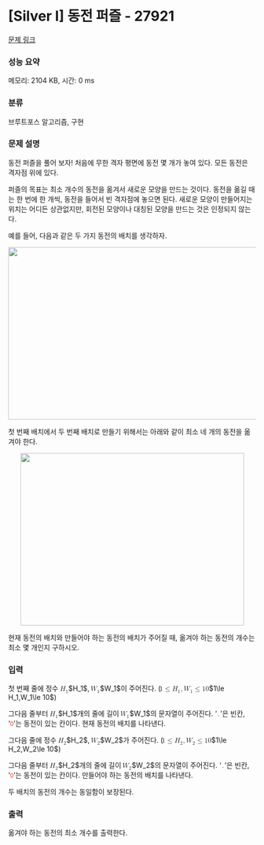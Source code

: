 # [Silver I] 동전 퍼즐 - 27921 

[문제 링크](https://www.acmicpc.net/problem/27921) 

### 성능 요약

메모리: 2104 KB, 시간: 0 ms

### 분류

브루트포스 알고리즘, 구현

### 문제 설명

<p>동전 퍼즐을 풀어 보자! 처음에 무한 격자 평면에 동전 몇 개가 놓여 있다. 모든 동전은 격자점 위에 있다.</p>

<p>퍼즐의 목표는 최소 개수의 동전을 옮겨서 새로운 모양을 만드는 것이다. 동전을 옮길 때는 한 번에 한 개씩, 동전을 들어서 빈 격자점에 놓으면 된다. 새로운 모양이 만들어지는 위치는 어디든 상관없지만, 회전된 모양이나 대칭된 모양을 만드는 것은 인정되지 않는다.</p>

<p>예를 들어, 다음과 같은 두 가지 동전의 배치를 생각하자.</p>

<p style="text-align: center;"><img alt="" src="https://upload.acmicpc.net/ff7e9006-2a35-4a6e-8982-e9896295eb5a/-/preview/" style="width: 700px; height: 350px;"></p>

<p>첫 번째 배치에서 두 번째 배치로 만들기 위해서는 아래와 같이 최소 네 개의 동전을 옮겨야 한다.</p>

<p style="text-align: center;"><img alt="" src="https://upload.acmicpc.net/5565b710-b0a8-438d-9f25-ab650af440bd/-/preview/" style="width: 455px; height: 350px;"></p>

<p>현재 동전의 배치와 만들어야 하는 동전의 배치가 주어질 때, 옮겨야 하는 동전의 개수는 최소 몇 개인지 구하시오.</p>

### 입력 

 <p>첫 번째 줄에 정수 <mjx-container class="MathJax" jax="CHTML" style="font-size: 99.9%; position: relative;"><mjx-math class="MJX-TEX" aria-hidden="true"><mjx-msub><mjx-mi class="mjx-i"><mjx-c class="mjx-c1D43B TEX-I"></mjx-c></mjx-mi><mjx-script style="vertical-align: -0.15em; margin-left: -0.057em;"><mjx-mn class="mjx-n" size="s"><mjx-c class="mjx-c31"></mjx-c></mjx-mn></mjx-script></mjx-msub></mjx-math><mjx-assistive-mml unselectable="on" display="inline"><math xmlns="http://www.w3.org/1998/Math/MathML"><msub><mi>H</mi><mn>1</mn></msub></math></mjx-assistive-mml><span aria-hidden="true" class="no-mathjax mjx-copytext">$H_1$</span></mjx-container>, <mjx-container class="MathJax" jax="CHTML" style="font-size: 99.9%; position: relative;"><mjx-math class="MJX-TEX" aria-hidden="true"><mjx-msub><mjx-mi class="mjx-i"><mjx-c class="mjx-c1D44A TEX-I"></mjx-c></mjx-mi><mjx-script style="vertical-align: -0.15em; margin-left: -0.104em;"><mjx-mn class="mjx-n" size="s"><mjx-c class="mjx-c31"></mjx-c></mjx-mn></mjx-script></mjx-msub></mjx-math><mjx-assistive-mml unselectable="on" display="inline"><math xmlns="http://www.w3.org/1998/Math/MathML"><msub><mi>W</mi><mn>1</mn></msub></math></mjx-assistive-mml><span aria-hidden="true" class="no-mathjax mjx-copytext">$W_1$</span></mjx-container>이 주어진다. (<mjx-container class="MathJax" jax="CHTML" style="font-size: 99.9%; position: relative;"><mjx-math class="MJX-TEX" aria-hidden="true"><mjx-mn class="mjx-n"><mjx-c class="mjx-c31"></mjx-c></mjx-mn><mjx-mo class="mjx-n" space="4"><mjx-c class="mjx-c2264"></mjx-c></mjx-mo><mjx-msub space="4"><mjx-mi class="mjx-i"><mjx-c class="mjx-c1D43B TEX-I"></mjx-c></mjx-mi><mjx-script style="vertical-align: -0.15em; margin-left: -0.057em;"><mjx-mn class="mjx-n" size="s"><mjx-c class="mjx-c31"></mjx-c></mjx-mn></mjx-script></mjx-msub><mjx-mo class="mjx-n"><mjx-c class="mjx-c2C"></mjx-c></mjx-mo><mjx-msub space="2"><mjx-mi class="mjx-i"><mjx-c class="mjx-c1D44A TEX-I"></mjx-c></mjx-mi><mjx-script style="vertical-align: -0.15em; margin-left: -0.104em;"><mjx-mn class="mjx-n" size="s"><mjx-c class="mjx-c31"></mjx-c></mjx-mn></mjx-script></mjx-msub><mjx-mo class="mjx-n" space="4"><mjx-c class="mjx-c2264"></mjx-c></mjx-mo><mjx-mn class="mjx-n" space="4"><mjx-c class="mjx-c31"></mjx-c><mjx-c class="mjx-c30"></mjx-c></mjx-mn></mjx-math><mjx-assistive-mml unselectable="on" display="inline"><math xmlns="http://www.w3.org/1998/Math/MathML"><mn>1</mn><mo>≤</mo><msub><mi>H</mi><mn>1</mn></msub><mo>,</mo><msub><mi>W</mi><mn>1</mn></msub><mo>≤</mo><mn>10</mn></math></mjx-assistive-mml><span aria-hidden="true" class="no-mathjax mjx-copytext">$1\le H_1,W_1\le 10$</span></mjx-container>)</p>

<p>그다음 줄부터 <mjx-container class="MathJax" jax="CHTML" style="font-size: 99.9%; position: relative;"><mjx-math class="MJX-TEX" aria-hidden="true"><mjx-msub><mjx-mi class="mjx-i"><mjx-c class="mjx-c1D43B TEX-I"></mjx-c></mjx-mi><mjx-script style="vertical-align: -0.15em; margin-left: -0.057em;"><mjx-mn class="mjx-n" size="s"><mjx-c class="mjx-c31"></mjx-c></mjx-mn></mjx-script></mjx-msub></mjx-math><mjx-assistive-mml unselectable="on" display="inline"><math xmlns="http://www.w3.org/1998/Math/MathML"><msub><mi>H</mi><mn>1</mn></msub></math></mjx-assistive-mml><span aria-hidden="true" class="no-mathjax mjx-copytext">$H_1$</span></mjx-container>개의 줄에 길이 <mjx-container class="MathJax" jax="CHTML" style="font-size: 99.9%; position: relative;"><mjx-math class="MJX-TEX" aria-hidden="true"><mjx-msub><mjx-mi class="mjx-i"><mjx-c class="mjx-c1D44A TEX-I"></mjx-c></mjx-mi><mjx-script style="vertical-align: -0.15em; margin-left: -0.104em;"><mjx-mn class="mjx-n" size="s"><mjx-c class="mjx-c31"></mjx-c></mjx-mn></mjx-script></mjx-msub></mjx-math><mjx-assistive-mml unselectable="on" display="inline"><math xmlns="http://www.w3.org/1998/Math/MathML"><msub><mi>W</mi><mn>1</mn></msub></math></mjx-assistive-mml><span aria-hidden="true" class="no-mathjax mjx-copytext">$W_1$</span></mjx-container>의 문자열이 주어진다. ‘<span style="color:#e74c3c;"><code>.</code></span>’은 빈칸, ‘<span style="color:#e74c3c;"><code>O</code></span>’는 동전이 있는 칸이다. 현재 동전의 배치를 나타낸다.</p>

<p>그다음 줄에 정수 <mjx-container class="MathJax" jax="CHTML" style="font-size: 99.9%; position: relative;"><mjx-math class="MJX-TEX" aria-hidden="true"><mjx-msub><mjx-mi class="mjx-i"><mjx-c class="mjx-c1D43B TEX-I"></mjx-c></mjx-mi><mjx-script style="vertical-align: -0.15em; margin-left: -0.057em;"><mjx-mn class="mjx-n" size="s"><mjx-c class="mjx-c32"></mjx-c></mjx-mn></mjx-script></mjx-msub></mjx-math><mjx-assistive-mml unselectable="on" display="inline"><math xmlns="http://www.w3.org/1998/Math/MathML"><msub><mi>H</mi><mn>2</mn></msub></math></mjx-assistive-mml><span aria-hidden="true" class="no-mathjax mjx-copytext">$H_2$</span></mjx-container>, <mjx-container class="MathJax" jax="CHTML" style="font-size: 99.9%; position: relative;"><mjx-math class="MJX-TEX" aria-hidden="true"><mjx-msub><mjx-mi class="mjx-i"><mjx-c class="mjx-c1D44A TEX-I"></mjx-c></mjx-mi><mjx-script style="vertical-align: -0.15em; margin-left: -0.104em;"><mjx-mn class="mjx-n" size="s"><mjx-c class="mjx-c32"></mjx-c></mjx-mn></mjx-script></mjx-msub></mjx-math><mjx-assistive-mml unselectable="on" display="inline"><math xmlns="http://www.w3.org/1998/Math/MathML"><msub><mi>W</mi><mn>2</mn></msub></math></mjx-assistive-mml><span aria-hidden="true" class="no-mathjax mjx-copytext">$W_2$</span></mjx-container>가 주어진다. (<mjx-container class="MathJax" jax="CHTML" style="font-size: 99.9%; position: relative;"><mjx-math class="MJX-TEX" aria-hidden="true"><mjx-mn class="mjx-n"><mjx-c class="mjx-c31"></mjx-c></mjx-mn><mjx-mo class="mjx-n" space="4"><mjx-c class="mjx-c2264"></mjx-c></mjx-mo><mjx-msub space="4"><mjx-mi class="mjx-i"><mjx-c class="mjx-c1D43B TEX-I"></mjx-c></mjx-mi><mjx-script style="vertical-align: -0.15em; margin-left: -0.057em;"><mjx-mn class="mjx-n" size="s"><mjx-c class="mjx-c32"></mjx-c></mjx-mn></mjx-script></mjx-msub><mjx-mo class="mjx-n"><mjx-c class="mjx-c2C"></mjx-c></mjx-mo><mjx-msub space="2"><mjx-mi class="mjx-i"><mjx-c class="mjx-c1D44A TEX-I"></mjx-c></mjx-mi><mjx-script style="vertical-align: -0.15em; margin-left: -0.104em;"><mjx-mn class="mjx-n" size="s"><mjx-c class="mjx-c32"></mjx-c></mjx-mn></mjx-script></mjx-msub><mjx-mo class="mjx-n" space="4"><mjx-c class="mjx-c2264"></mjx-c></mjx-mo><mjx-mn class="mjx-n" space="4"><mjx-c class="mjx-c31"></mjx-c><mjx-c class="mjx-c30"></mjx-c></mjx-mn></mjx-math><mjx-assistive-mml unselectable="on" display="inline"><math xmlns="http://www.w3.org/1998/Math/MathML"><mn>1</mn><mo>≤</mo><msub><mi>H</mi><mn>2</mn></msub><mo>,</mo><msub><mi>W</mi><mn>2</mn></msub><mo>≤</mo><mn>10</mn></math></mjx-assistive-mml><span aria-hidden="true" class="no-mathjax mjx-copytext">$1\le H_2,W_2\le 10$</span></mjx-container>)</p>

<p>그다음 줄부터 <mjx-container class="MathJax" jax="CHTML" style="font-size: 99.9%; position: relative;"><mjx-math class="MJX-TEX" aria-hidden="true"><mjx-msub><mjx-mi class="mjx-i"><mjx-c class="mjx-c1D43B TEX-I"></mjx-c></mjx-mi><mjx-script style="vertical-align: -0.15em; margin-left: -0.057em;"><mjx-mn class="mjx-n" size="s"><mjx-c class="mjx-c32"></mjx-c></mjx-mn></mjx-script></mjx-msub></mjx-math><mjx-assistive-mml unselectable="on" display="inline"><math xmlns="http://www.w3.org/1998/Math/MathML"><msub><mi>H</mi><mn>2</mn></msub></math></mjx-assistive-mml><span aria-hidden="true" class="no-mathjax mjx-copytext">$H_2$</span></mjx-container>개의 줄에 길이 <mjx-container class="MathJax" jax="CHTML" style="font-size: 99.9%; position: relative;"><mjx-math class="MJX-TEX" aria-hidden="true"><mjx-msub><mjx-mi class="mjx-i"><mjx-c class="mjx-c1D44A TEX-I"></mjx-c></mjx-mi><mjx-script style="vertical-align: -0.15em; margin-left: -0.104em;"><mjx-mn class="mjx-n" size="s"><mjx-c class="mjx-c32"></mjx-c></mjx-mn></mjx-script></mjx-msub></mjx-math><mjx-assistive-mml unselectable="on" display="inline"><math xmlns="http://www.w3.org/1998/Math/MathML"><msub><mi>W</mi><mn>2</mn></msub></math></mjx-assistive-mml><span aria-hidden="true" class="no-mathjax mjx-copytext">$W_2$</span></mjx-container>의 문자열이 주어진다. ‘<span style="color:#e74c3c;"><code>.</code></span>’은 빈칸, ‘<span style="color:#e74c3c;"><code>O</code></span>’는 동전이 있는 칸이다. 만들어야 하는 동전의 배치를 나타낸다.</p>

<p>두 배치의 동전의 개수는 동일함이 보장된다.</p>

### 출력 

 <p>옮겨야 하는 동전의 최소 개수를 출력한다.</p>

